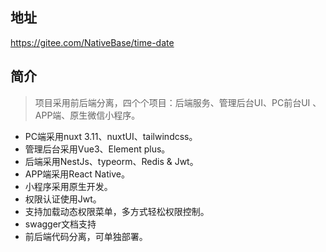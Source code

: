 
## 地址
https://gitee.com/NativeBase/time-date

## 简介

> 项目采用前后端分离，四个个项目：后端服务、管理后台UI、PC前台UI 、APP端、原生微信小程序。

- PC端采用nuxt 3.11、nuxtUI、tailwindcss。
- 管理后台采用Vue3、Element plus。
- 后端采用NestJs、typeorm、Redis & Jwt。
- APP端采用React Native。
- 小程序采用原生开发。
- 权限认证使用Jwt。
- 支持加载动态权限菜单，多方式轻松权限控制。
- swagger文档支持
- 前后端代码分离，可单独部署。